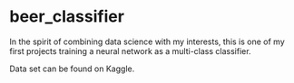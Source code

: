 # beer_classifier
In the spirit of combining data science with my interests, this is one of my first projects training a neural network as a multi-class classifier.

Data set can be found on Kaggle.
